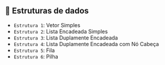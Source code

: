 ## :hammer:  Estruturas de dados

- `Estrutura 1`: Vetor Simples
- `Estrutura 2`: Lista Encadeada Simples
- `Estrutura 3`: Lista Duplamente Encadeada
- `Estrutura 4`: Lista Duplamente Encadeada com Nó Cabeça
- `Estrutura 5`: Fila
- `Estrutura 6`: Pilha
